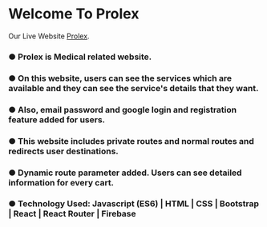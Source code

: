 # Welcome To Prolex

Our Live Website [Prolex](https://healthcare-related-websi-de7f4.web.app/).

### ● Prolex is Medical related website.

### ● On this website, users can see the services which are available and they can see the service's details that they want.

### ● Also, email password and google login and registration feature added for users.

### ● This website includes private routes and normal routes and redirects user destinations.

### ● Dynamic route parameter added. Users can see detailed information for every cart.

### ● Technology Used: Javascript (ES6) | HTML | CSS | Bootstrap | React | React Router | Firebase